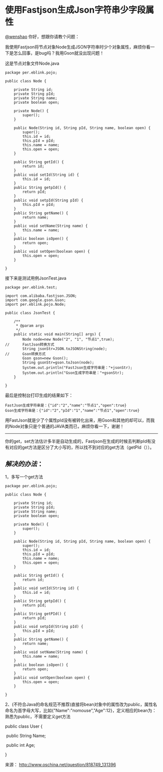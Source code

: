 # 使用Fastjson生成Json字符串少字段属性

[@wenshao](http://my.oschina.net/wenshao) 你好，想跟你请教个问题：

我使用Fastjson将节点对象Node生成JSON字符串时少个对象属性，麻烦你看一下是怎么回事，是bug吗？我用Gson就没出现问题！

这是节点对象文件Node.java

```
package per.eblink.pojo;
 
public class Node {
     
    private String id;
    private String pId;
    private String name;
    private boolean open;
     
    private Node() {
        super();
    }
 
    public Node(String id, String pId, String name, boolean open) {
        super();
        this.id = id;
        this.pId = pId;
        this.name = name;
        this.open = open;
    }
     
    public String getId() {
        return id;
    }
    public void setId(String id) {
        this.id = id;
    }
    public String getpId() {
        return pId;
    }
    public void setpId(String pId) {
        this.pId = pId;
    }
    public String getName() {
        return name;
    }
    public void setName(String name) {
        this.name = name;
    }
    public boolean isOpen() {
        return open;
    }
    public void setOpen(boolean open) {
        this.open = open;
    }
     
}
```

接下来是测试用例JsonTest.java

```
package per.eblink.test;
 
import com.alibaba.fastjson.JSON;
import com.google.gson.Gson;
import per.eblink.pojo.Node;
 
public class JsonTest {
 
    /**
     * @param args
     */
    public static void main(String[] args) {
        Node node=new Node("2", "1", "节点1",true);
//      FastJson转换方式
        String jsonStr=JSON.toJSONString(node);
//      Gson转换方式
        Gson gson=new Gson();
        String gsonStr=gson.toJson(node);
        System.out.println("FastJson生成字符串是："+jsonStr);
        System.out.println("Gson生成字符串是："+gsonStr);
    }
 
}
```

最后是控制台打印生成的结果如下：

```
FastJson生成字符串是：{"id":"2","name":"节点1","open":true}
Gson生成字符串是：{"id":"2","pId":"1","name":"节点1","open":true}
```

用FastJson就是少了个属性pId没有被转化出来，用Gson和其他的却可以，而我的Node对象只是个普通的JAVA类而已，麻烦你看一下，谢谢！





------



你的get，set方法估计多半是自动生成的，Fastjson在生成的时候去判断pId有没有对应的get方法是区分了大小写的，所以找不到对应的get方法（getPId（））。

## ***解决的办法*：**

1，多写一个get方法

```
package per.eblink.pojo;
 
public class Node {
     
    private String id;
    private String pId;
    private String name;
    private boolean open;
     
    private Node() {
        super();
    }
 
    public Node(String id, String pId, String name, boolean open) {
        super();
        this.id = id;
        this.pId = pId;
        this.name = name;
        this.open = open;
    }
     
    public String getId() {
        return id;
    }
    public void setId(String id) {
        this.id = id;
    }
    public String getpId() {
        return pId;
    } 
	public String getPId() {
        return pId;
    }
    public void setpId(String pId) {
        this.pId = pId;
    }
    public String getName() {
        return name;
    }
    public void setName(String name) {
        this.name = name;
    }
    public boolean isOpen() {
        return open;
    }
    public void setOpen(boolean open) {
        this.open = open;
    }
     
}
```



2、(不符合Java的命名规范不推荐)直接将bean对象中的属性改为public，属性名命名为首字母大写，比如{"Name":"nomouse","Age":12}，定义相应的bean为：熟悉为public，不需要定义get方法



public class User {

​    public String Name;

​    public int Age;

}

 



来源： <http://www.oschina.net/question/818749_131396>

